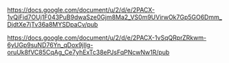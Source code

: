 https://docs.google.com/document/u/2/d/e/2PACX-1vQiFid7OUj1F043PuB9dwaSze0Gjm8Ma2_VS0m9UVirwOk7Gp5GO6Dmm_DjdtXe7jTv36a8MYSDpaCv/pub

https://docs.google.com/document/u/2/d/e/2PACX-1vSqQRprZRkwm-6yUGp9suND76Yn_qDox9jIlg-oruUk8fVC85CqAg_Ce7yhExTc38ePJsFqPNcwNw1R/pub
